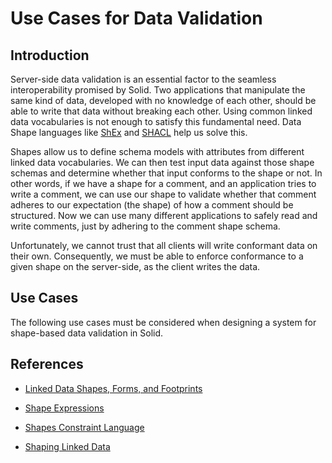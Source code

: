 # Use Cases for Data Validation

## Introduction

Server-side data validation is an essential factor to the seamless interoperability promised by Solid. Two applications that manipulate the same kind of data, developed with no knowledge of each other, should be able to write that data without breaking each other. Using common linked data vocabularies is not enough to satisfy this fundamental need. Data Shape languages like [ShEx](http://shex.io/shex-semantics) and [SHACL](https://www.w3.org/TR/shacl/) help us solve this.

Shapes allow us to define schema models with attributes from different linked data vocabularies. We can then test input data against those shape schemas and determine whether that input conforms to the shape or not. In other words, if we have a shape for a comment, and an application tries to write a comment, we can use our shape to validate whether that comment adheres to our expectation (the shape) of how a comment should be structured. Now we can use many different applications to safely read and write comments, just by adhering to the comment shape schema.

Unfortunately, we cannot trust that all clients will write conformant data on their own. Consequently, we must be able to enforce conformance to a given shape on the server-side, as the client writes the data.

## Use Cases

The following use cases must be considered when designing a system for shape-based data validation in Solid.

## References

* [Linked Data Shapes, Forms, and Footprints](https://www.w3.org/DesignIssues/Footprints.html)

* [Shape Expressions](http://shex.io/shex-semantics)

* [Shapes Constraint Language](https://www.w3.org/TR/shacl/)

* [Shaping Linked Data](https://ruben.verborgh.org/blog/2019/06/17/shaping-linked-data-apps/)
